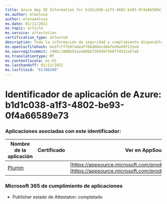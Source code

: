 ```yaml
---
title: Azure App ID Information for b1d1c038-a1f3-4802-be93-0f4a66589e73
ms.author: elmalova
author: elenamalova
ms.date: 01/11/2022
ms.topic: article
ms.service: attestation
certification_type: attested
description: Toda la información de seguridad y cumplimiento disponible para b1d1c038-a1f3-4802-be93-0f4a66589e73.
ms.openlocfilehash: bedfcfffb97adeaff66dbbbcd4afed9a59f131e8
ms.sourcegitcommit: c90bc1880b91e2e60bb72b5497366ffd415a57a8
ms.translationtype: MT
ms.contentlocale: es-ES
ms.lasthandoff: 01/12/2022
ms.locfileid: "61788280"
---
```

# <a name="azure-app-id-b1d1c038-a1f3-4802-be93-0f4a66589e73"></a>Identificador de aplicación de Azure: b1d1c038-a1f3-4802-be93-0f4a66589e73


### <a name="apps-associated-with-this-id"></a>Aplicaciones asociadas con este identificador:
| **Nombre de la aplicación** | **Certificado** | **Ver en AppSource** |
|--------------|---------------|-----------------------|
| [Plumm](https://docs.microsoft.com/microsoft-365-app-certification/forward/WA200003326) |  | [https://appsource.microsoft.com/product/office/WA200003326](https://appsource.microsoft.com/product/office/WA200003326) |

### <a name="microsoft-365-app-compliance-status"></a>Microsoft 365 de cumplimiento de aplicaciones
- Publisher estado de Attestaton: completado
